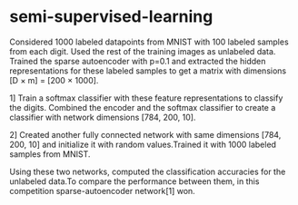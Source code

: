 # semi-supervised-learning

Considered 1000 labeled datapoints from MNIST with 100 labeled samples from each digit. Used the rest of the training images as unlabeled data. Trained the sparse autoencoder with p=0.1 and extracted the hidden representations for these labeled samples to get a matrix with dimensions [D × m] = [200 × 1000]. 

1]
Train a softmax classifier with these feature representations to classify the digits. Combined the encoder and the softmax classifier to create a classifier with network dimensions [784, 200, 10]. 

2]
Created another fully connected network with same dimensions [784, 200, 10] and initialize it with random values.Trained it with 1000 labeled samples from MNIST. 

Using these two networks, computed the classification accuracies for the unlabeled data.To compare the performance between them, in this competition sparse-autoencoder network[1] won.
